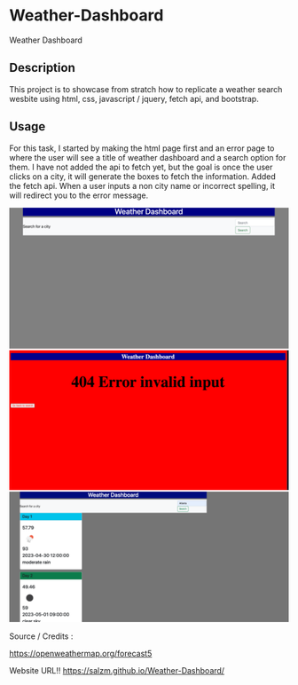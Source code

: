 # Weather-Dashboard

Weather Dashboard

## Description

This project is to showcase from stratch how to replicate a weather search wesbite using html, css, javascript / jquery, fetch api, and bootstrap.

## Usage

For this task, I started by making the html page first and an error page to where the user will see a title of weather dashboard and a search option for them. I have not added the api to fetch yet, but the goal is once the user clicks on a city, it will generate the boxes to fetch the information. Added the fetch api. When a user inputs a non city name or incorrect spelling, it will redirect you to the error message.

![alt text](./Assets/Home%20Page.png)
![alt text](./Assets/Error.png)
![alt text](./Assets/Weather%20Fetch.png)

Source / Credits :

https://openweathermap.org/forecast5

Website URL!!
https://salzm.github.io/Weather-Dashboard/
